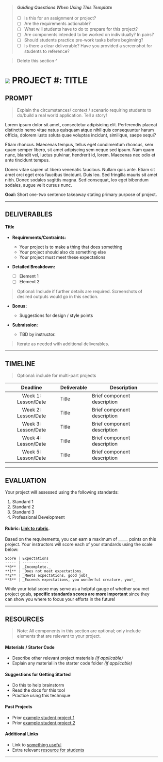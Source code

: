 > #### *Guiding Questions When Using This Template*
>
> - [ ] Is this for an assignment or project?
> - [ ] Are the requirements actionable?
> - [ ] What will students have to do to prepare for this project?
> - [ ] Are components intended to be worked on individually? In pairs?
> - [ ] Should students practice pre-work tasks before beginning?
> - [ ] Is there a clear deliverable? Have you provided a screenshot for students to reference?

> Delete this section ^

# ![](https://ga-dash.s3.amazonaws.com/production/assets/logo-9f88ae6c9c3871690e33280fcf557f33.png) PROJECT #: TITLE

## PROMPT
> Explain the circumstances/ context / scenario requiring students to do/build a real world application. Tell a story!

Lorem ipsum dolor sit amet, consectetur adipisicing elit. Perferendis placeat distinctio nemo vitae natus quisquam atque nihil quis consequuntur harum officia, dolorem iusto soluta quae voluptas incidunt, similique, saepe sequi?

Etiam rhoncus. Maecenas tempus, tellus eget condimentum rhoncus, sem quam semper libero, sit amet adipiscing sem neque sed ipsum. Nam quam nunc, blandit vel, luctus pulvinar, hendrerit id, lorem. Maecenas nec odio et ante tincidunt tempus.

Donec vitae sapien ut libero venenatis faucibus. Nullam quis ante. Etiam sit amet orci eget eros faucibus tincidunt. Duis leo. Sed fringilla mauris sit amet nibh. Donec sodales sagittis magna. Sed consequat, leo eget bibendum sodales, augue velit cursus nunc. 

**Goal:** Short one-two sentence takeaway stating primary purpose of project.

---

## DELIVERABLES

#### Title
- **Requirements/Contraints:**
  - Your project is to make a thing that does something
  - Your project should also do something else
  - Your project must meet these expectations

- **Detailed Breakdown:**
  - [ ] Element 1
  - [ ] Element 2

> Optional: Include if further details are required. Screenshots of desired outputs would go in this section.

- **Bonus:**
  - Suggestions for design / style points

- **Submission:**	
  - TBD by instructor.

> Iterate as needed with additional deliverables.

---

## TIMELINE
> Optional: include for multi-part projects

| Deadline | Deliverable| Description |
|:-:|---|---|
| Week 1: Lesson/Date | Title  | Brief component description   |
| Week 2: Lesson/Date | Title  | Brief component description   |
| Week 3: Lesson/Date | Title  | Brief component description   |
| Week 4: Lesson/Date | Title  | Brief component description   |
| Week 5: Lesson/Date | Title  | Brief component description   |

---

## EVALUATION

Your project will assessed using the following standards:

1. Standard 1
2. Standard 2
3. Standard 3
4. Professional Development

#### Rubric: [Link to rubric](#). 

Based on the requirements, you can earn a maximum of _____ points on this project. Your instructors will score each of your standards using the scale below:

    Score | Expectations
    ----- | ------------
    **0** | _Incomplete._
    **1** | _Does not meet expectations._
    **2** | _Meets expectations, good job!_
    **3** | _Exceeds expectations, you wonderful creature, you!_

While your total score may serve as a helpful gauge of whether you met project goals,  __specific standards scores are more important__ since they can show you where to focus your efforts in the future!

---

## RESOURCES

> Note: All components in this section are optional; only include elements that are relevant to your project.

#### Materials / Starter Code 
- Describe other relevant project materials *(if applicable)*
- Explain any material in the starter code folder *(if applicable)*

#### Suggestions for Getting Started 
- Do this to help brainstorm
- Read the docs for this tool
- Practice using this technique

#### Past Projects
- Prior [example student project 1](#)
- Prior [example student project 2](#)

#### Additional Links
- Link to [something useful](#)
- Extra relevant [resource for students](#)

---
